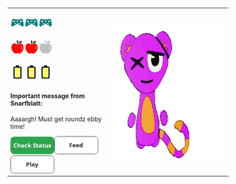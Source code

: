 <table><tr><td><div align="left"><p align="left"><img src="https://github.com/JessRudder/jessrudder/blob/master/icons/play-full.svg" height="40px"/><img src="https://github.com/JessRudder/jessrudder/blob/master/icons/play-full.svg" height="40px"/><img src="https://github.com/JessRudder/jessrudder/blob/master/icons/play-full.svg" height="40px"/></p><p align="left"><img src="https://github.com/JessRudder/jessrudder/blob/master/icons/hunger-full.svg" height="40px"/><img src="https://github.com/JessRudder/jessrudder/blob/master/icons/hunger-full.svg" height="40px"/><img src="https://github.com/JessRudder/jessrudder/blob/master/icons/hunger-empty.svg" height="40px"/></p><p align="left"><img src="https://github.com/JessRudder/jessrudder/blob/master/icons/battery-full.svg" height="40px"/><img src="https://github.com/JessRudder/jessrudder/blob/master/icons/battery-full.svg" height="40px"/><img src="https://github.com/JessRudder/jessrudder/blob/master/icons/battery-full.svg" height="40px"/></p><div><h4>Important message from Snarfblatt:</h4><p>Aaaargh! Must get roundz ebby time!</p><a href="https://feedimal.herokuapp.com/status"><img src="https://github.com/JessRudder/jessrudder/blob/master/buttons/status.png" width="100px"/></a><a href="https://feedimal.herokuapp.com/eat"><img src="https://github.com/JessRudder/jessrudder/blob/master/buttons/feed.png" width="100px"/></a><a href="https://feedimal.herokuapp.com/play"><img src="https://github.com/JessRudder/jessrudder/blob/master/buttons/play.png" width="100px"/></a></div></div></td><td><div align="right"><img src="https://github.com/JessRudder/jessrudder/blob/master/snarfblatt/play.gif" alt="Snarfblatt doing play behavior" height="325px" align="right"></div></td></tr></div>